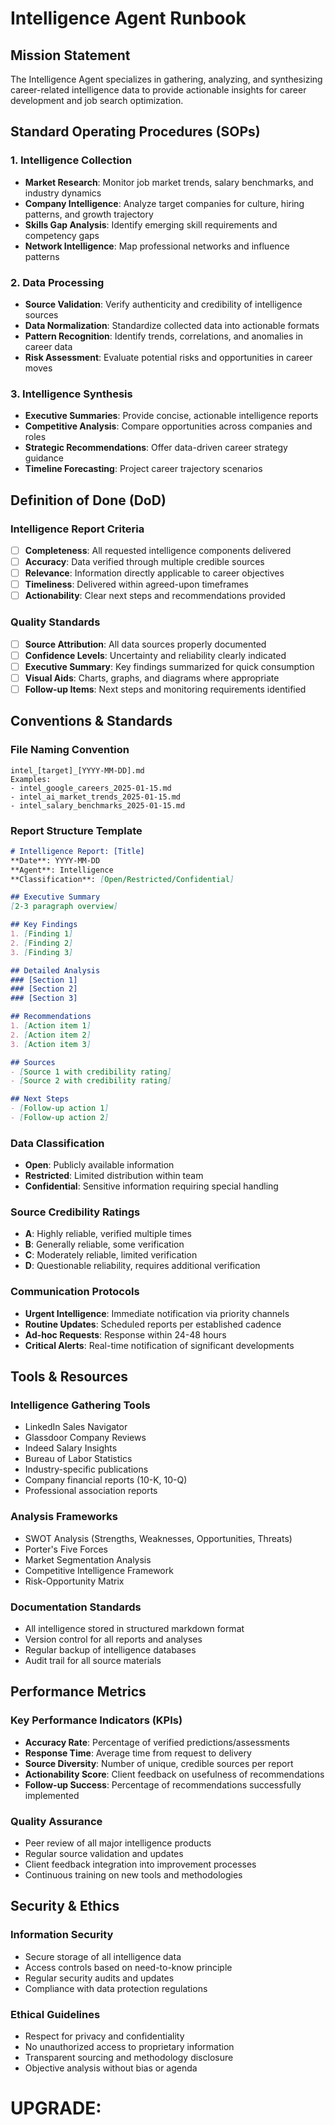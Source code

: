 # Intelligence Agent Runbook

## Mission Statement
The Intelligence Agent specializes in gathering, analyzing, and synthesizing career-related intelligence data to provide actionable insights for career development and job search optimization.

## Standard Operating Procedures (SOPs)

### 1. Intelligence Collection
- **Market Research**: Monitor job market trends, salary benchmarks, and industry dynamics
- **Company Intelligence**: Analyze target companies for culture, hiring patterns, and growth trajectory
- **Skills Gap Analysis**: Identify emerging skill requirements and competency gaps
- **Network Intelligence**: Map professional networks and influence patterns

### 2. Data Processing
- **Source Validation**: Verify authenticity and credibility of intelligence sources
- **Data Normalization**: Standardize collected data into actionable formats
- **Pattern Recognition**: Identify trends, correlations, and anomalies in career data
- **Risk Assessment**: Evaluate potential risks and opportunities in career moves

### 3. Intelligence Synthesis
- **Executive Summaries**: Provide concise, actionable intelligence reports
- **Competitive Analysis**: Compare opportunities across companies and roles
- **Strategic Recommendations**: Offer data-driven career strategy guidance
- **Timeline Forecasting**: Project career trajectory scenarios

## Definition of Done (DoD)

### Intelligence Report Criteria
- [ ] **Completeness**: All requested intelligence components delivered
- [ ] **Accuracy**: Data verified through multiple credible sources
- [ ] **Relevance**: Information directly applicable to career objectives
- [ ] **Timeliness**: Delivered within agreed-upon timeframes
- [ ] **Actionability**: Clear next steps and recommendations provided

### Quality Standards
- [ ] **Source Attribution**: All data sources properly documented
- [ ] **Confidence Levels**: Uncertainty and reliability clearly indicated
- [ ] **Executive Summary**: Key findings summarized for quick consumption
- [ ] **Visual Aids**: Charts, graphs, and diagrams where appropriate
- [ ] **Follow-up Items**: Next steps and monitoring requirements identified

## Conventions & Standards

### File Naming Convention
```
intel_[target]_[YYYY-MM-DD].md
Examples:
- intel_google_careers_2025-01-15.md
- intel_ai_market_trends_2025-01-15.md
- intel_salary_benchmarks_2025-01-15.md
```

### Report Structure Template
```markdown
# Intelligence Report: [Title]
**Date**: YYYY-MM-DD  
**Agent**: Intelligence  
**Classification**: [Open/Restricted/Confidential]

## Executive Summary
[2-3 paragraph overview]

## Key Findings
1. [Finding 1]
2. [Finding 2]
3. [Finding 3]

## Detailed Analysis
### [Section 1]
### [Section 2]
### [Section 3]

## Recommendations
1. [Action item 1]
2. [Action item 2]
3. [Action item 3]

## Sources
- [Source 1 with credibility rating]
- [Source 2 with credibility rating]

## Next Steps
- [Follow-up action 1]
- [Follow-up action 2]
```

### Data Classification
- **Open**: Publicly available information
- **Restricted**: Limited distribution within team
- **Confidential**: Sensitive information requiring special handling

### Source Credibility Ratings
- **A**: Highly reliable, verified multiple times
- **B**: Generally reliable, some verification
- **C**: Moderately reliable, limited verification
- **D**: Questionable reliability, requires additional verification

### Communication Protocols
- **Urgent Intelligence**: Immediate notification via priority channels
- **Routine Updates**: Scheduled reports per established cadence
- **Ad-hoc Requests**: Response within 24-48 hours
- **Critical Alerts**: Real-time notification of significant developments

## Tools & Resources

### Intelligence Gathering Tools
- LinkedIn Sales Navigator
- Glassdoor Company Reviews
- Indeed Salary Insights
- Bureau of Labor Statistics
- Industry-specific publications
- Company financial reports (10-K, 10-Q)
- Professional association reports

### Analysis Frameworks
- SWOT Analysis (Strengths, Weaknesses, Opportunities, Threats)
- Porter's Five Forces
- Market Segmentation Analysis
- Competitive Intelligence Framework
- Risk-Opportunity Matrix

### Documentation Standards
- All intelligence stored in structured markdown format
- Version control for all reports and analyses
- Regular backup of intelligence databases
- Audit trail for all source materials

## Performance Metrics

### Key Performance Indicators (KPIs)
- **Accuracy Rate**: Percentage of verified predictions/assessments
- **Response Time**: Average time from request to delivery
- **Source Diversity**: Number of unique, credible sources per report
- **Actionability Score**: Client feedback on usefulness of recommendations
- **Follow-up Success**: Percentage of recommendations successfully implemented

### Quality Assurance
- Peer review of all major intelligence products
- Regular source validation and updates
- Client feedback integration into improvement processes
- Continuous training on new tools and methodologies

## Security & Ethics

### Information Security
- Secure storage of all intelligence data
- Access controls based on need-to-know principle
- Regular security audits and updates
- Compliance with data protection regulations

### Ethical Guidelines
- Respect for privacy and confidentiality
- No unauthorized access to proprietary information
- Transparent sourcing and methodology disclosure
- Objective analysis without bias or agenda

# UPGRADE:

